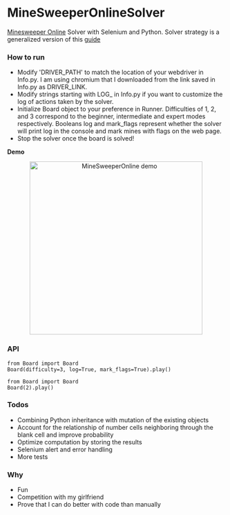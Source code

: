 
# MineSweeperOnlineSolver
[Minesweeper Online](http://minesweeperonline.com/) Solver with Selenium and Python. Solver strategy is a generalized version of this [guide](http://www.minesweeper.info/wiki/Strategy)

### How to run
- Modify 'DRIVER_PATH' to match the location of your webdriver in Info.py. I am using chromium that I downloaded from the link saved in Info.py as DRIVER_LINK.
- Modify strings starting with LOG_ in Info.py if you want to customize the log of actions taken by the solver.
- Initialize Board object to your preference in Runner. Difficulties of 1, 2, and 3 correspond to the beginner, intermediate and expert modes respectively. Booleans log and mark_flags represent whether the solver will print log in the console and mark mines with flags on the web page.
- Stop the solver once the board is solved!

**Demo**

<p align="center">
  <img src="https://raw.githubusercontent.com/h0rban/minesweeper-online-solver/master/solver_example.gif" alt="MineSweeperOnline demo" height="400"/>
</p>


### API
```pyhton
from Board import Board
Board(difficulty=3, log=True, mark_flags=True).play()
```
```pyhton
from Board import Board
Board(2).play()
```

### Todos
- Combining Python inheritance with mutation of the existing objects
- Account for the relationship of number cells neighboring through the blank cell and improve probability
- Optimize computation by storing the results
- Selenium alert and error handling
- More tests

### Why
- Fun
- Competition with my girlfriend
- Prove that I can do better with code than manually
